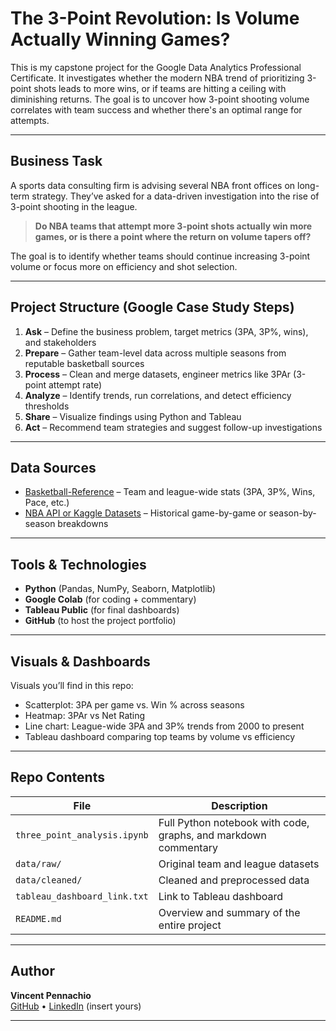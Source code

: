 # The 3-Point Revolution: Is Volume Actually Winning Games?

This is my capstone project for the Google Data Analytics Professional Certificate. It investigates whether the modern NBA trend of prioritizing 3-point shots leads to more wins, or if teams are hitting a ceiling with diminishing returns. The goal is to uncover how 3-point shooting volume correlates with team success and whether there's an optimal range for attempts.

---

## Business Task

A sports data consulting firm is advising several NBA front offices on long-term strategy. They’ve asked for a data-driven investigation into the rise of 3-point shooting in the league.

> **Do NBA teams that attempt more 3-point shots actually win more games, or is there a point where the return on volume tapers off?**

The goal is to identify whether teams should continue increasing 3-point volume or focus more on efficiency and shot selection.

---

## Project Structure (Google Case Study Steps)

1. **Ask** – Define the business problem, target metrics (3PA, 3P%, wins), and stakeholders  
2. **Prepare** – Gather team-level data across multiple seasons from reputable basketball sources  
3. **Process** – Clean and merge datasets, engineer metrics like 3PAr (3-point attempt rate)  
4. **Analyze** – Identify trends, run correlations, and detect efficiency thresholds  
5. **Share** – Visualize findings using Python and Tableau  
6. **Act** – Recommend team strategies and suggest follow-up investigations

---

## Data Sources

- [Basketball-Reference](https://www.basketball-reference.com/leagues/NBA_stats.html) – Team and league-wide stats (3PA, 3P%, Wins, Pace, etc.)
- [NBA API or Kaggle Datasets](https://www.kaggle.com/datasets) – Historical game-by-game or season-by-season breakdowns
<!-- - Optional: [Cleaning the Glass](https://cleaningtheglass.com/) (for paid advanced efficiency metrics) -->

---

##  Tools & Technologies

- **Python** (Pandas, NumPy, Seaborn, Matplotlib)
- **Google Colab** (for coding + commentary)
- **Tableau Public** (for final dashboards)
- **GitHub** (to host the project portfolio)

---

## Visuals & Dashboards

Visuals you’ll find in this repo:
- Scatterplot: 3PA per game vs. Win % across seasons
- Heatmap: 3PAr vs Net Rating
- Line chart: League-wide 3PA and 3P% trends from 2000 to present
- Tableau dashboard comparing top teams by volume vs efficiency

<!-- 🔗 [View Tableau Dashboard](#) Replace # with your link once published -->

---

## Repo Contents

| File | Description |
|------|-------------|
| `three_point_analysis.ipynb` | Full Python notebook with code, graphs, and markdown commentary |
| `data/raw/` | Original team and league datasets |
| `data/cleaned/` | Cleaned and preprocessed data |
| `tableau_dashboard_link.txt` | Link to Tableau dashboard |
| `README.md` | Overview and summary of the entire project |

---

## Author

**Vincent Pennachio**  
[GitHub](https://github.com/vpennach) • [LinkedIn](https://www.linkedin.com/in/vincent-pennachio-a2470921b/) (insert yours)

---

